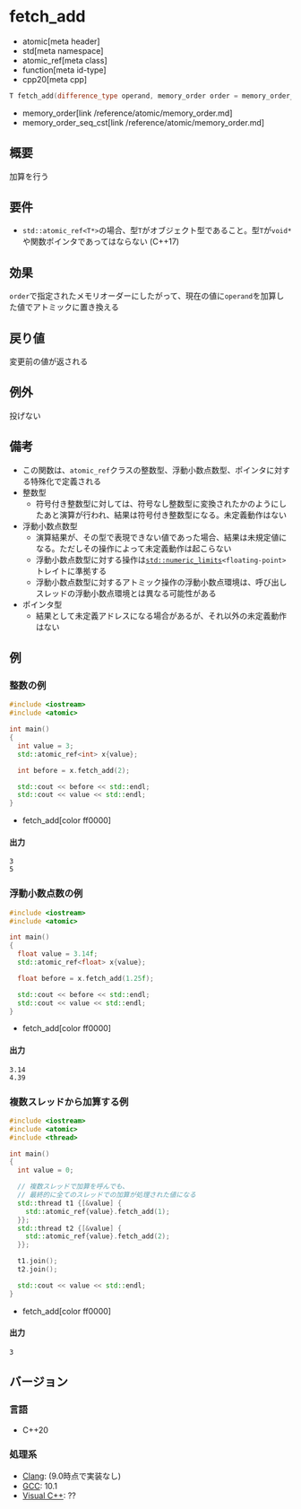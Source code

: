 # fetch_add
* atomic[meta header]
* std[meta namespace]
* atomic_ref[meta class]
* function[meta id-type]
* cpp20[meta cpp]

```cpp
T fetch_add(difference_type operand, memory_order order = memory_order_seq_cst) const noexcept;
```
* memory_order[link /reference/atomic/memory_order.md]
* memory_order_seq_cst[link /reference/atomic/memory_order.md]

## 概要
加算を行う


## 要件
- `std::atomic_ref<T*>`の場合、型`T`がオブジェクト型であること。型`T`が`void*`や関数ポインタであってはならない (C++17)


## 効果
`order`で指定されたメモリオーダーにしたがって、現在の値に`operand`を加算した値でアトミックに置き換える


## 戻り値
変更前の値が返される


## 例外
投げない


## 備考
- この関数は、`atomic_ref`クラスの整数型、浮動小数点数型、ポインタに対する特殊化で定義される
- 整数型
    - 符号付き整数型に対しては、符号なし整数型に変換されたかのようにしたあと演算が行われ、結果は符号付き整数型になる。未定義動作はない
- 浮動小数点数型
    - 演算結果が、その型で表現できない値であった場合、結果は未規定値になる。ただしその操作によって未定義動作は起こらない
    - 浮動小数点数型に対する操作は[`std::numeric_limits`](/reference/limits/numeric_limits.md)`<floating-point>`トレイトに準拠する
    - 浮動小数点数型に対するアトミック操作の浮動小数点環境は、呼び出しスレッドの浮動小数点環境とは異なる可能性がある
- ポインタ型
    - 結果として未定義アドレスになる場合があるが、それ以外の未定義動作はない


## 例
### 整数の例
```cpp example
#include <iostream>
#include <atomic>

int main()
{
  int value = 3;
  std::atomic_ref<int> x{value};

  int before = x.fetch_add(2);

  std::cout << before << std::endl;
  std::cout << value << std::endl;
}
```
* fetch_add[color ff0000]


#### 出力
```
3
5
```

### 浮動小数点数の例
```cpp example
#include <iostream>
#include <atomic>

int main()
{
  float value = 3.14f;
  std::atomic_ref<float> x{value};

  float before = x.fetch_add(1.25f);

  std::cout << before << std::endl;
  std::cout << value << std::endl;
}
```
* fetch_add[color ff0000]

#### 出力
```
3.14
4.39
```

### 複数スレッドから加算する例
```cpp example
#include <iostream>
#include <atomic>
#include <thread>

int main()
{
  int value = 0;

  // 複数スレッドで加算を呼んでも、
  // 最終的に全てのスレッドでの加算が処理された値になる
  std::thread t1 {[&value] {
    std::atomic_ref{value}.fetch_add(1);
  }};
  std::thread t2 {[&value] {
    std::atomic_ref{value}.fetch_add(2);
  }};

  t1.join();
  t2.join();

  std::cout << value << std::endl;
}
```
* fetch_add[color ff0000]

#### 出力
```
3
```

## バージョン
### 言語
- C++20

### 処理系
- [Clang](/implementation.md#clang): (9.0時点で実装なし)
- [GCC](/implementation.md#gcc): 10.1
- [Visual C++](/implementation.md#visual_cpp): ??

